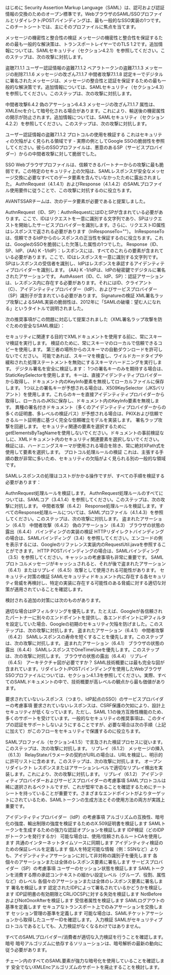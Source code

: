 はじめに
Security Assertion Markup Language（SAML）は、認可および認証情報の交換のためのオープン標準です。WebブラウザのSAML/SSOプロファイルとリダイレクト/POSTバインディングは、最も一般的なSSO実装の1つです。このチートシートでは、主にそのプロファイルに焦点を当てます。

メッセージの機密性と整合性の検証
メッセージの機密性と整合性を保証するための最も一般的な解決策は、トランスポートレイヤーでのTLS 1.2です。追加情報については、SAMLセキュリティ（セクション4.2.1）を参照してください。このステップは、次の攻撃に対抗します。

盗聴7.1.1.1
ユーザー認証情報の盗難7.1.1.2
ベアラトークンの盗難7.1.1.3
メッセージの削除7.1.1.6
メッセージの改ざん7.1.1.7
中間者攻撃7.1.1.8
認定キーでデジタルに署名されたメッセージは、メッセージの整合性と認証を保証するための最も一般的な解決策です。追加情報については、SAMLセキュリティ（セクション4.3）を参照してください。このステップは、次の攻撃に対抗します。

中間者攻撃6.4.2
偽のアサーション6.4.3
メッセージの改ざん7.1.1.7
属性は、XMLEncを介して暗号化される場合があります。これにより、輸送後の機密属性の開示が防止されます。追加情報については、SAMLセキュリティ（セクション4.2.2）を参照してください。このステップは、次の攻撃に対抗します。

ユーザー認証情報の盗難7.1.1.2
プロトコルの使用を検証する
これはセキュリティの欠陥がよく見られる領域です - 実際の例としてGoogle SSOの脆弱性を参照してください。彼らのSSOプロファイルは、悪意のあるSP（サービスプロバイダー）からの中間者攻撃に対して脆弱でした。

SSO Webブラウザプロファイルは、信頼できるパートナーからの攻撃に最も脆弱です。この特定のセキュリティ上の欠陥は、SAMLレスポンスが安全なメッセージ交換に必要なすべてのデータ要素を含んでいなかったために露出されました。 AuthnRequest（4.1.4.1）およびResponse（4.1.4.2）のSAMLプロファイル使用要件に従うことで、この攻撃に対抗するのに役立ちます。

AVANTSSARチームは、次のデータ要素が必要であると提案しました。

AuthnRequest（ID、SP）：AuthnRequestにはIDとSPが含まれている必要があります。ここで、IDはリクエストを一意に識別する文字列であり、SPはリクエストを開始したサービスプロバイダーを識別します。さらに、リクエストID属性はレスポンスで返される必要があります（InResponseTo="<requestId>"）。 InResponseToは、信頼できるIdPからのレスポンスの正当性を保証するのに役立ちます。これは、GoogleのSSOを脆弱にした欠落した属性の1つでした。
Response（ID、SP、IdP、{AA} K -1/IdP）：レスポンスには、すべてのこれらの要素が含まれている必要があります。ここで、IDはレスポンスを一意に識別する文字列です。SPはレスポンスの受信者を識別し、IdPはレスポンスを承認するアイデンティティプロバイダーを識別します。 {AA} K -1/IdPは、IdPの秘密鍵でデジタルに署名されたアサーションです。
AuthAssert（ID、C、IdP、SP）：認証アサーションは、レスポンス内に存在する必要があります。それにはID、クライアント（C）、アイデンティティプロバイダー（IdP）、およびサービスプロバイダー（SP）識別子が含まれている必要があります。
Signatureの検証
XML署名ラップ攻撃によるSAML実装の脆弱性は、2012年に「SAMLの破壊：望む人になれる」というタイトルで説明されました。

次の推奨事項がこの問題に対応して提案されました（XML署名ラップ攻撃を防ぐための安全なSAML検証）：

セキュリティに関連する目的でXMLドキュメントを使用する前に、常にスキーマ検証を実行します。
検証のために、常にスキーマのローカルで信頼できるコピーを使用します。
第三者の場所からのスキーマの自動ダウンロードを許可しないでください。
可能であれば、スキーマを検査し、ワイルドカードタイプや緩和された処理ステートメントを無効にするスキーマハードニングを実行します。
デジタル署名を安全に検証します：
1つの署名キーのみを期待する場合は、StaticKeySelectorを使用します。キーは、直接アイデンティティプロバイダーから取得し、ドキュメント内のKeyInfo要素を無視してローカルファイルに保存します。
1つ以上の署名キーが予想される場合は、X509KeySelector（JKSバリアント）を使用します。これらのキーを直接アイデンティティプロバイダーから取得し、ローカルのJKSに保存し、ドキュメント内のKeyInfo要素を無視します。
異種の署名付きドキュメント（多くのアイデンティティプロバイダーからの多くの証明書、多レベルの検証パス）が予想される場合は、PKIXおよび信頼できるルート証明書に基づく完全な信頼確立モデルを実装します。
署名ラップ攻撃を回避します。
セキュリティ関連の要素を選択するためにgetElementsByTagNameを使用しないでください。ドキュメントの事前検証なしに、XMLドキュメント内のセキュリティ関連要素を選択しないでください。
検証には、ハードニングスキーマが使用される場合を除き、常に絶対XPath式を使用して要素を選択します。
プロトコル処理ルールの検証
これは、主張する手順の数が非常に多いため、セキュリティの欠陥がよく見られる別の一般的な領域です。

SAMLレスポンスの処理はコストがかかる操作ですが、すべての手順を検証する必要があります：

AuthnRequest処理ルールを検証します。 AuthnRequest処理ルールのすべてについては、SAMLコア（3.4.1.4）を参照してください。このステップは、次の攻撃に対抗します。
中間者攻撃（6.4.2）
Response処理ルールを検証します。すべてのResponse処理ルールについては、SAMLプロファイル（4.1.4.3）を参照してください。このステップは、次の攻撃に対抗します。
盗まれたアサーション（6.4.1）
中間者攻撃（6.4.2）
偽のアサーション（6.4.3）
ブラウザの状態の露出（6.4.4）
バインディングの実装の検証
HTTPリダイレクトバインディングの場合は、SAMLバインディング（3.4）を参照してください。エンコードの例を表示するには、Googleのリファレンス実装内のRequestUtil.javaを参照することができます。
HTTP POSTバインディングの場合は、SAMLバインディング（3.5）を参照してください。キャッシュの考慮事項も非常に重要です。 SAMLプロトコルメッセージがキャッシュされると、それが後で盗まれたアサーション（6.4.1）またはリプレイ（6.4.5）攻撃として使用される可能性があります。
セキュリティ対策の検証
SAMLセキュリティドキュメント内に存在する各セキュリティ脅威を再検討し、特定の実装に存在する可能性のある脅威に対する適切な対策が適用されていることを確認します。

検討される追加の対策には次のものがあります。

適切な場合はIPフィルタリングを優先します。たとえば、Googleが各信頼されたパートナーに別々のエンドポイントを提供し、各エンドポイントにIPフィルタを設定していた場合、Googleの初期のセキュリティ欠陥を防げました。このステップは、次の攻撃に対抗します。
盗まれたアサーション（6.4.1）
中間者攻撃（6.4.2）
SAMLレスポンスの寿命を短くすることを優先します。このステップは、次の攻撃に対抗します。
盗まれたアサーション（6.4.1）
ブラウザの状態の露出（6.4.4）
SAMLレスポンスでOneTimeUseを優先します。このステップは、次の攻撃に対抗します。
ブラウザの状態の露出（6.4.4）
リプレイ（6.4.5）
アーキテクチャ図が必要ですか？ SAML技術概要には最も完全な図が含まれています。リダイレクト/POSTバインディングを使用したWebブラウザSSOプロファイルについては、セクション4.1.3を参照してください。実際、すべてのSAMLドキュメントの中で、技術概要が高レベルの観点から最も価値があります。

要求されていないレスポンス（つまり、IdP起点のSSO）のサービスプロバイダーの考慮事項
要求されていないレスポンスは、CSRF保護の欠如により、設計上セキュリティが低くなっています。ただし、SAML 1.1の後方互換性機能のため、多くのサポートを受けています。一般的なセキュリティの推奨事項は、このタイプの認証をサポートしないようにすることですが、必要な場合は次の手順（上記に加えて）がこのフローをセキュリティで保護するのに役立ちます。

SAMLプロファイル（セクション4.1.5）で言及された検証プロセスに従います。このステップは、次の攻撃に対抗します。
リプレイ（6.1.2）
メッセージの挿入（6.1.3）
RelayStateパラメータの契約がURLの場合は、URLを検証し、明示的に許可リストに含めます。このステップは、次の攻撃に対抗します。
オープンリダイレクト
レスポンスまたはアサーションレベルで適切なリプレイ検出を実装します。これにより、次の攻撃に対抗します。
リプレイ（6.1.2）
アイデンティティプロバイダーおよびサービスプロバイダーの考慮事項
SAMLプロトコルは稀に選択されるベクトルですが、これが堅牢であることを確認するためにチートシートを持っていることが重要です。さまざまなエンドポイントがよりターゲットにされているため、SAMLトークンの生成方法とその使用方法の両方が実践上重要です。

アイデンティティプロバイダー（IdP）の考慮事項
アルゴリズムの互換性、暗号化の強度、輸出制限の強度を検証するためのX.509証明書を検証します
SAMLトークンを生成するための強力な認証オプションを検証します
IDP検証（どのIDPがトークンを発行するか）
可能な場合は、使用/信頼されるルートCAを使用します
共通のインターネットタイムソースに同期します
アイデンティティ検証のための保証レベルを定義します
個人を特定可能な情報（例：SSNなど）よりも、アイデンティティアサーションに対して非対称の識別子を優先します
各個々のアサーションまたは全体のレスポンス要素に署名します
サービスプロバイダー（SP）の考慮事項
ユーザーのセッション状態を検証します
SAMLトークンを消費する際の承認コンテキストの細かい設定レベル（グループ、役割、属性など）のレベル
各個々のアサーションまたは全体のレスポンス要素に署名します
署名を検証します
認定されたIDPによって署名されているかどうかを検証します
IDP証明書の有効期限とCRL/OCSPに対する失効を検証します
NotBeforeおよびNotOnorAfterを検証します
受信者属性を検証します
SAMLログアウトの基準を定義します
セキュアなトランスポート上でのみアサーションを交換します
セッション管理の基準を定義します
可能な場合は、SAMLチケットアサーションから取得したユーザーIDを確認します。
入力検証
SAMLがセキュリティプロトコルであるとしても、入力検証がなくなるわけではありません。

すべてのSAMLプロバイダー/消費者が適切な入力検証を行うことを確認します。
暗号
暗号アルゴリズムに依存するソリューションは、暗号解析の最新の動向に従う必要があります。

チェーン内のすべてのSAML要素が強力な暗号化を使用していることを確認します
安全でないXMLEncアルゴリズムのサポートを廃止することを検討します。